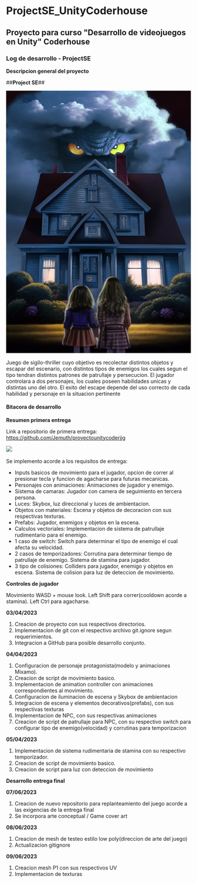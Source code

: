 # ProjectSE_UnityCoderhouse
## Proyecto para curso "Desarrollo de videojuegos en Unity" Coderhouse

### Log de desarrollo - ProjectSE

**Descripcion general del proyecto**

##**Project SE**##

![](https://raw.githubusercontent.com/Jemuth/ProjectSE_UnityCoderhouse/main/Images/GDDCoverArt.jpg)

Juego de sigilo-thriller cuyo objetivo es recolectar distintos objetos y escapar del escenario, con distintos tipos de enemigos los cuales segun el tipo tendran distintos patrones de patrullaje y persecucion. El jugador controlara a dos personajes, 
los cuales poseen habilidades unicas y distintas uno del otro. El exito del escape depende del uso correcto de cada habilidad y personaje en la situacion pertinente

#### Bitacora de desarrollo

**Resumen primera entrega**

Link a repositorio de primera entrega: https://github.com/Jemuth/proyectounitycoderjjg

![](https://github.com/Jemuth/proyectounitycoderjjg/blob/main/gifs/entrega1.gif)

Se implemento acorde a los requisitos de entrega:

- Inputs basicos de movimiento para el jugador, opcion de correr al presionar tecla y funcion de agacharse para futuras mecanicas.
- Personajes con animaciones: Animaciones de jugador y enemigo.
- Sistema de camaras: Jugador con camera de seguimiento en tercera persona.
- Luces: Skybox, luz direccional y luces de ambientacion.
- Objetos con materiales: Escena y objetos de decoracion con sus respectivas texturas.
- Prefabs: Jugador, enemigos y objetos en la escena.
- Calculos vectoriales: Implementacion de sistema de patrullaje rudimentario para el enemigo.
- 1 caso de switch: Switch para determinar el tipo de enemigo el cual afecta su velocidad.
- 2 casos de temporizadores: Corrutina para determinar tiempo de patrullaje de enemigo. Sistema de stamina para jugador.
- 3 tipo de colisiones: Colliders para jugador, enemigo y objetos en escena. Sistema de colision para luz de deteccion de movimiento.

**Controles de jugador**

Movimiento WASD + mouse look. Left Shift para correr(cooldown acorde a stamina). Left Ctrl para agacharse.

**03/04/2023**

1. Creacion de proyecto con sus respectivos directorios.
2. Implementacion de git con el respectivo archivo git.ignore segun requerimientos.
3. Integracion a GitHub para posible desarrollo conjunto.

**04/04/2023**

1. Configuracion de personaje protagonista(modelo y animaciones Mixamo).
2. Creacion de script de movimiento basico.
3. Implementacion de animation controller con animaciones correspondientes al movimiento.
4. Configuracion de iluminacion de escena y Skybox de ambientacion
5. Integracion de escena y elementos decorativos(prefabs), con sus respectivas texturas
6. Implementacion de NPC, con sus respectivas animaciones
7. Creacion de script de patrullaje para NPC, con su respectivo switch para configurar tipo de enemigo(velocidad) y corrutinas para temporizacion

**05/04/2023**

1. Implementacion de sistema rudimentaria de stamina con su respectivo temporizador.
2. Creacion de script de movimiento basico.
3. Creacion de script para luz con deteccion de movimiento

**Desarrollo entrega final**

**07/06/2023**

1. Creacion de nuevo repositorio para replanteamiento del juego acorde a las exigencias de la entrega final
2. Se incorpora arte conceptual / Game cover art

**08/06/2023**

1. Creacion de mesh de testeo estilo low poly(direccion de arte del juego)
2. Actualizacion gitignore

**09/06/2023**

1. Creacion mesh P1 con sus respectivos UV
2. Implementacion de texturas
